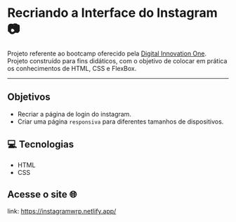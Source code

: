 # Recriando a Interface do Instagram :camera: 

Projeto referente ao bootcamp oferecido pela [Digital Innovation One](https://digitalinnovation.one/). Projeto construído para fins didáticos, com o objetivo de colocar em prática os conhecimentos de HTML, CSS e FlexBox.

-----

## Objetivos

* Recriar a página de login do instagram.
* Criar uma página `responsiva` para diferentes tamanhos de dispositivos.

## 💻 Tecnologias

* HTML
* CSS

## Acesse o site :globe_with_meridians:

link: https://instagramwrp.netlify.app/
